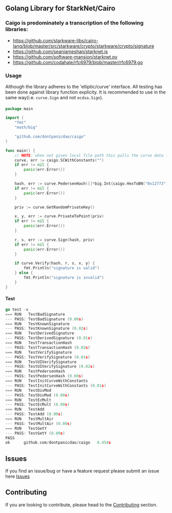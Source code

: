 ## Golang Library for StarkNet/Cairo

<!-- :exclamation::exclamation::exclamation: Dr. Spacemn is not a cryptographer and this library has not been audited by Starkware Ltd. :exclamation::exclamation::exclamation: -->

### Caigo is predominately a transcription of the following libraries:
- https://github.com/starkware-libs/cairo-lang/blob/master/src/starkware/crypto/starkware/crypto/signature
- https://github.com/seanjameshan/starknet.js
- https://github.com/software-mansion/starknet.py
- https://github.com/codahale/rfc6979/blob/master/rfc6979.go

### Usage
Although the library adheres to the 'elliptic/curve' interface. All testing has been done against library function explicity. It is recommended to use in the same way(i.e. `curve.Sign` and not `ecdsa.Sign`).

####
```go
package main

import (
	"fmt"
	"math/big"

	"github.com/dontpanicdao/caigo"
)

func main() {
	// NOTE: when not given local file path this pulls the curve data from Starkware github repo
	curve, err := caigo.SCWithConstants("")
	if err != nil {
		panic(err.Error())
	}

	hash, err := curve.PedersenHash([]*big.Int{caigo.HexToBN("0x12773"), caigo.HexToBN("0x872362")})
	if err != nil {
		panic(err.Error())
	}

	priv := curve.GetRandomPrivateKey()

	x, y, err := curve.PrivateToPoint(priv)
	if err != nil {
		panic(err.Error())
	}

	r, s, err := curve.Sign(hash, priv)
	if err != nil {
		panic(err.Error())
	}

	if curve.Verify(hash, r, s, x, y) {
		fmt.Println("signature is valid")
	} else {
		fmt.Println("signature is invalid")
	}
}
```

#### Test
```go
go test -v
=== RUN   TestBadSignature
--- PASS: TestBadSignature (0.06s)
=== RUN   TestKnownSignature
--- PASS: TestKnownSignature (0.02s)
=== RUN   TestDerivedSignature
--- PASS: TestDerivedSignature (0.01s)
=== RUN   TestTransactionHash
--- PASS: TestTransactionHash (0.02s)
=== RUN   TestVerifySignature
--- PASS: TestVerifySignature (0.01s)
=== RUN   TestUIVerifySignature
--- PASS: TestUIVerifySignature (0.02s)
=== RUN   TestPedersenHash
--- PASS: TestPedersenHash (0.00s)
=== RUN   TestInitCurveWithConstants
--- PASS: TestInitCurveWithConstants (0.01s)
=== RUN   TestDivMod
--- PASS: TestDivMod (0.00s)
=== RUN   TestEcMult
--- PASS: TestEcMult (0.00s)
=== RUN   TestAdd
--- PASS: TestAdd (0.00s)
=== RUN   TestMultAir
--- PASS: TestMultAir (0.00s)
=== RUN   TestGetY
--- PASS: TestGetY (0.00s)
PASS
ok      github.com/dontpanicdao/caigo   0.454s
```

## Issues

If you find an issue/bug or have a feature request please submit an issue here
[Issues](https://github.com/dontpanicdao/caigo/issues)

## Contributing

If you are looking to contribute, please head to the
[Contributing](https://github.com/dontpanicdao/caigo/blob/main/CONTRIBUTING.md) section.